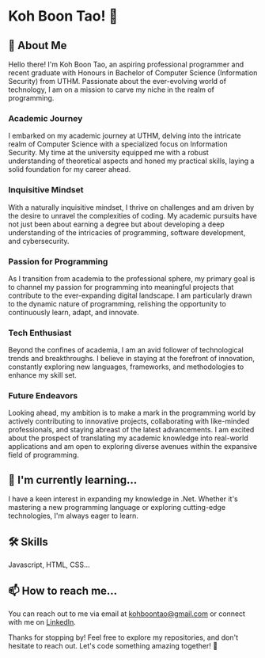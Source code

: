 # Koh Boon Tao! 👋

## 🚀 About Me

Hello there! I'm Koh Boon Tao, an aspiring professional programmer and recent graduate with Honours in Bachelor of Computer Science (Information Security) from UTHM. Passionate about the ever-evolving world of technology, I am on a mission to carve my niche in the realm of programming.

### Academic Journey

I embarked on my academic journey at UTHM, delving into the intricate realm of Computer Science with a specialized focus on Information Security. My time at the university equipped me with a robust understanding of theoretical aspects and honed my practical skills, laying a solid foundation for my career ahead.

### Inquisitive Mindset

With a naturally inquisitive mindset, I thrive on challenges and am driven by the desire to unravel the complexities of coding. My academic pursuits have not just been about earning a degree but about developing a deep understanding of the intricacies of programming, software development, and cybersecurity.

### Passion for Programming

As I transition from academia to the professional sphere, my primary goal is to channel my passion for programming into meaningful projects that contribute to the ever-expanding digital landscape. I am particularly drawn to the dynamic nature of programming, relishing the opportunity to continuously learn, adapt, and innovate.

### Tech Enthusiast

Beyond the confines of academia, I am an avid follower of technological trends and breakthroughs. I believe in staying at the forefront of innovation, constantly exploring new languages, frameworks, and methodologies to enhance my skill set.

### Future Endeavors

Looking ahead, my ambition is to make a mark in the programming world by actively contributing to innovative projects, collaborating with like-minded professionals, and staying abreast of the latest advancements. I am excited about the prospect of translating my academic knowledge into real-world applications and am open to exploring diverse avenues within the expansive field of programming.

## 🧠 I'm currently learning...

I have a keen interest in expanding my knowledge in .Net. Whether it's mastering a new programming language or exploring cutting-edge technologies, I'm always eager to learn.

## 🛠 Skills

Javascript, HTML, CSS...

## 📫 How to reach me...

You can reach out to me via email at kohboontao@gmail.com or connect with me on [LinkedIn](https://www.linkedin.com/in/koh-boon-tao-256874176/).

Thanks for stopping by! Feel free to explore my repositories, and don't hesitate to reach out. Let's code something amazing together! 🚀
